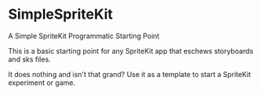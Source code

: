 # SimpleSpriteKit
A Simple SpriteKit Programmatic Starting Point

This is a basic starting point for any SpriteKit app that eschews storyboards and sks files.

It does nothing and isn't that grand? Use it as a template to start a SpriteKit experiment or game.

